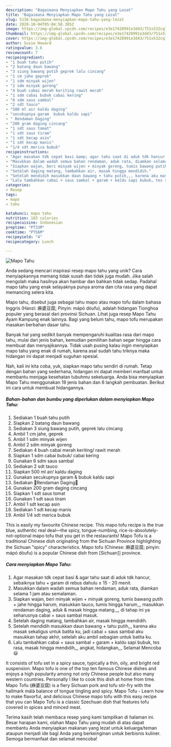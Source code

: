 ```yaml
---
description: "Bagaimana Menyiapkan Mapo Tahu yang Lezat"
title: "Bagaimana Menyiapkan Mapo Tahu yang Lezat"
slug: 5136-bagaimana-menyiapkan-mapo-tahu-yang-lezat
date: 2020-10-04T05:04:50.305Z
image: https://img-global.cpcdn.com/recipes/e3e17428991e3d43/751x532cq70/mapo-tahu-foto-resep-utama.jpg
thumbnail: https://img-global.cpcdn.com/recipes/e3e17428991e3d43/751x532cq70/mapo-tahu-foto-resep-utama.jpg
cover: https://img-global.cpcdn.com/recipes/e3e17428991e3d43/751x532cq70/mapo-tahu-foto-resep-utama.jpg
author: Susie Howard
ratingvalue: 3.6
reviewcount: 7
recipeingredient:
- "1 buah tahu putih"
- "2 batang daun bawang"
- "3 siung bawang putih geprek lalu cincang"
- "1 cm jahe geprek"
- "1 sdm minyak wijen"
- "2 sdm minyak goreng"
- "4 buah cabai merah keriting rawit merah"
- "1 sdm cabai bubuk cabai kering"
- "6 sdm saus sambal"
- "2 sdt tauco"
- "500 ml air kaldu daging"
- "secukupnya garam  bubuk kaldu sapi"
- " Rendaman Daging"
- "200 gram daging cincang"
- "1 sdt saus tomat"
- "1 sdt saus tiram"
- "1 sdt kecap asin"
- "1 sdt kecap manis"
- "1/4 sdt merica bubuk"
recipeinstructions:
- "Agar masakan tdk cepat basi &amp; agar tahu saat di aduk tdk hancur, sebaiknya tahu + garam di rebus dahulu ± 15 - 20 menit."
- "Masukkan dalam wadah semua bahan rendaman, aduk rata, diamkan selama 1 jam atau semalaman."
- "Siapkan wajan, beri minyak wijen + minyak goreng, tumis bawang putih + jahe hingga harum, masukkan tauco, tumis hingga harum,,, masukkan rendaman daging, aduk &amp; masak hingga matang.,,, di tahap ini ya seharusnya cabai + saus sambal masuk."
- "Setelah daging matang, tambahkan air, masak hingga mendidih."
- "Setelah mendidih masukkan daun bawang + tahu putih,,, karena aku masak sekaligus untuk batita ku, jadi cabai + saus sambal aku masukkan tahap akhir, setelah aku ambil sebagian untuk batita ku."
- "Lalu tambahkan cabai + saus sambal + garam + kaldu sapi bubuk, tes rasa, masak hingga mendidih,,, angkat, hidangkan,,, Selamat Mencoba 😃"
categories:
- Resep
tags:
- mapo
- tahu

katakunci: mapo tahu 
nutrition: 183 calories
recipecuisine: Indonesian
preptime: "PT33M"
cooktime: "PT56M"
recipeyield: "4"
recipecategory: Lunch

---
```



![Mapo Tahu](https://img-global.cpcdn.com/recipes/e3e17428991e3d43/751x532cq70/mapo-tahu-foto-resep-utama.jpg)

Anda sedang mencari inspirasi resep mapo tahu yang unik? Cara menyiapkannya memang tidak susah dan tidak juga mudah. Jika salah mengolah maka hasilnya akan hambar dan bahkan tidak sedap. Padahal mapo tahu yang enak selayaknya punya aroma dan cita rasa yang dapat memancing selera kita.

Mapo tahu, disebut juga sebagai tahu mapo atau mapo tofu dalam bahasa Inggris (Hanzi: 麻婆豆腐; Pinyin: mápó dòufu), adalah hidangan Tionghoa populer yang berasal dari provinsi Sichuan. Lihat juga resep Mapo Tahu Ayam Kampung enak lainnya. Bagi yang belum tahu, mapo tofu merupakan masakan berbahan dasar tahu.

Banyak hal yang sedikit banyak mempengaruhi kualitas rasa dari mapo tahu, mulai dari jenis bahan, kemudian pemilihan bahan segar hingga cara membuat dan menyajikannya. Tidak usah pusing kalau ingin menyiapkan mapo tahu yang enak di rumah, karena asal sudah tahu triknya maka hidangan ini dapat menjadi suguhan spesial.


Nah, kali ini kita coba, yuk, siapkan mapo tahu sendiri di rumah. Tetap dengan bahan yang sederhana, hidangan ini dapat memberi manfaat untuk membantu menjaga kesehatan tubuhmu sekeluarga. Anda bisa menyiapkan Mapo Tahu menggunakan 19 jenis bahan dan 6 langkah pembuatan. Berikut ini cara untuk membuat hidangannya.

<!--inarticleads1-->

##### Bahan-bahan dan bumbu yang diperlukan dalam menyiapkan Mapo Tahu:

1. Sediakan 1 buah tahu putih
1. Siapkan 2 batang daun bawang
1. Sediakan 3 siung bawang putih, geprek lalu cincang
1. Ambil 1 cm jahe, geprek
1. Ambil 1 sdm minyak wijen
1. Ambil 2 sdm minyak goreng
1. Sediakan 4 buah cabai merah keriting/ rawit merah
1. Siapkan 1 sdm cabai bubuk/ cabai kering
1. Gunakan 6 sdm saus sambal
1. Sediakan 2 sdt tauco
1. Siapkan 500 ml air/ kaldu daging
1. Gunakan secukupnya garam &amp; bubuk kaldu sapi
1. Sediakan  🌹Rendaman Daging🌹
1. Gunakan 200 gram daging cincang
1. Siapkan 1 sdt saus tomat
1. Gunakan 1 sdt saus tiram
1. Ambil 1 sdt kecap asin
1. Sediakan 1 sdt kecap manis
1. Ambil 1/4 sdt merica bubuk


This is easily my favourite Chinese recipe. This mapo tofu recipe is the true blue, authentic real deal—the spicy, tongue-numbing, rice-is-absolutely-not-optional mapo tofu that you get in the restaurants! Mapo Tofu is a traditional Chinese dish originating from the Sichuan Province highlighting the Sichuan &#34;spicy&#34; characteristics. Mapo tofu (Chinese: 麻婆豆腐; pinyin: mápó dòufu) is a popular Chinese dish from [Sichuan]] province. 

<!--inarticleads2-->

##### Cara menyiapkan Mapo Tahu:

1. Agar masakan tdk cepat basi &amp; agar tahu saat di aduk tdk hancur, sebaiknya tahu + garam di rebus dahulu ± 15 - 20 menit.
1. Masukkan dalam wadah semua bahan rendaman, aduk rata, diamkan selama 1 jam atau semalaman.
1. Siapkan wajan, beri minyak wijen + minyak goreng, tumis bawang putih + jahe hingga harum, masukkan tauco, tumis hingga harum,,, masukkan rendaman daging, aduk &amp; masak hingga matang.,,, di tahap ini ya seharusnya cabai + saus sambal masuk.
1. Setelah daging matang, tambahkan air, masak hingga mendidih.
1. Setelah mendidih masukkan daun bawang + tahu putih,,, karena aku masak sekaligus untuk batita ku, jadi cabai + saus sambal aku masukkan tahap akhir, setelah aku ambil sebagian untuk batita ku.
1. Lalu tambahkan cabai + saus sambal + garam + kaldu sapi bubuk, tes rasa, masak hingga mendidih,,, angkat, hidangkan,,, Selamat Mencoba 😃


It consists of tofu set in a spicy sauce, typically a thin, oily, and bright red suspension. Mapo tofu is one of the top ten famous Chinese dishes and enjoys a high popularity among not only Chinese people but also many western countries. Personally I like to cook this dish at home from time. Mapo Tofu (麻婆豆腐) is a fiery Sichuan pork and tofu stir-fry with the hallmark málà balance of tongue tingling and spicy. Mapo Tofu - Learn how to make flavorful, and delicious Chinese mapo tofu with this easy recipe that you can Mapo Tofu is a classic Szechuan dish that features tofu covered in spices and minced meat. 

Terima kasih telah membaca resep yang kami tampilkan di halaman ini. Besar harapan kami, olahan Mapo Tahu yang mudah di atas dapat membantu Anda menyiapkan makanan yang lezat untuk keluarga/teman ataupun menjadi ide bagi Anda yang berkeinginan untuk berbisnis kuliner. Semoga bermanfaat dan selamat mencoba!
